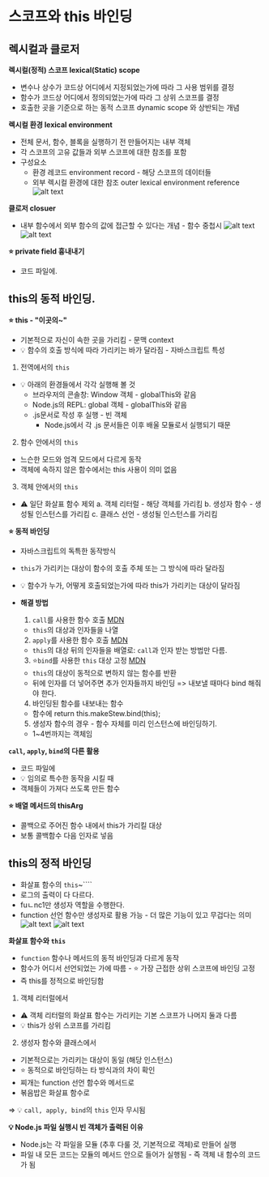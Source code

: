 # 스코프와 this 바인딩

## 렉시컬과 클로저

**렉시컬(정적) 스코프 lexical(Static) scope**
- 변수나 상수가 코드상 어디에서 지정되었는가에 따라 그 사용 범위를 결정
- 함수가 코드상 어디에서 정의되었는가에 따라 그 상위 스코프를 결정
- 호출한 곳을 기준으로 하는 동적 스코프 dynamic scope 와 상반되는 개념

**렉시컬 환경 lexical environment**
- 전체 문서, 함수, 블록을 실행하기 전 만들어지는 내부 객체
- 각 스코프의 고유 값들과 외부 스코프에 대한 참조를 포함
- 구성요소
  - 환경 레코드 environment record - 해당 스코프의 데이터들
  - 외부 렉시컬 환경에 대한 참조 outer lexical environment reference
![alt text](/img/image.png)


**클로저 closuer**
- 내부 함수에서 외부 함수의 값에 접근할 수 있다는 개념 - 함수 중첩시
![alt text](/img/image-1.png)
![alt text](/img/image-2.png)

**⭐️ private field 흉내내기**
- 코드 파일에.


## this의 동적 바인딩. 
**⭐️ this - "이곳의~"**
- 기본적으로 자신이 속한 곳을 가리킴 - 문맥 context
- 💡 함수의 호출 방식에 따라 가리키는 바가 달라짐 - 자바스크립트 특성

1. 전역에서의 `this`
- 💡 아래의 환경들에서 각각 실행해 볼 것
  - 브라우저의 콘솔창: Window 객체 - globalThis와 같음
  - Node.js의 REPL: global 객체 - globalThis와 같음
  - .js문서로 작성 후 실행 - 빈 객체
    - Node.js에서 각 .js 문서들은 이후 배울 모듈로서 실행되기 때문

2. 함수 안에서의 `this`
- 느슨한 모드와 엄격 모드에서 다르게 동작
- 객체에 속하지 않은 함수에서는 this 사용이 의미 없음

3. 객체 안에서의 `this`
- ⚠️ 일단 화살표 함수 제외
  a. 객체 리터럴 - 해당 객체를 가리킴
  b. 생성자 함수 - 생성될 인스턴스를 가리킴
  c. 클래스 선언 - 생성될 인스턴스를 가리킴


**⭐ 동적 바인딩**
- 자바스크립트의 독특한 동작방식
- `this`가 가리키는 대상이 함수의 호출 주체 또는 그 방식에 따라 달라짐
- 💡 함수가 누가, 어떻게 호출되었는가에 따라 this가 가리키는 대상이 달라짐

- **해결 방법**
  1. `call`를 사용한 함수 호출 
    [MDN](https://developer.mozilla.org/ko/docs/Web/JavaScript/Reference/Global_Objects/Function/call)
    - `this`의 대상과 인자들을 나열 
  
  2. `apply`를 사용한 함수 호출
    [MDN](https://developer.mozilla.org/ko/docs/Web/JavaScript/Reference/Global_Objects/Function/apply)
    - `this`의 대상 뒤의 인자들을 배열로: `call`과 인자 받는 방법만 다름.
  
  3. ⭐`bind`를 사용한 `this` 대상 고정
    [MDN](https://developer.mozilla.org/ko/docs/Web/JavaScript/Reference/Global_Objects/Function/bind)
    - `this`의 대상이 동적으로 변하지 않는 함수를 반환
    - 뒤에 인자를 더 넣어주면 추가 인자들까지 바인딩
    => 내보낼 때마다 bind 해줘야 한다.

  4. 바인딩된 함수를 내보내는 함수
    - 함수에 return this.makeStew.bind(this);

  5. 생성자 함수의 경우 - 함수 자체를 미리 인스턴스에 바인딩하기. 
    - 1~4번까지는 객체임 

**`call`, `apply`, `bind`의 다른 활용**
- 코드 파일에 
- 💡 임의로 특수한 동작을 시킬 때
- 객체들이 가져다 쓰도록 만든 함수

**⭐ 배열 메서드의 thisArg**
- 콜백으로 주어진 함수 내에서 this가 가리킬 대상
- 보통 콜백함수 다음 인자로 넣음

## this의 정적 바인딩 
- 화살표 함수의 `this`~````
- 로그의 출력이 다 다르다. 
- fuㄴnc1만 생성자 역할을 수행한다. 
 -  function 선언 함수만 생성자로 활용 가능 - 더 많은 기능이 있고 무겁다는 의미
![alt text](/img/image-3.png)
![alt text](/img/image-4.png)


**화살표 함수와 `this`**
- `function` 함수나 메서드의 동적 바인딩과 다르게 동작
- 함수가 어디서 선언되었는 가에 따름 - ⭐️ 가장 근접한 상위 스코프에 바인딩 고정
- 즉 this를 정적으로 바인딩함

1. 객체 리터럴에서
  - ⚠️ 객체 리터럴의 화살표 함수는 가리키는 기본 스코프가 나머지 둘과 다름
  - 💡 this가 상위 스코프를 가리킴

2. 생성자 함수와 클래스에서
  - 기본적으로는 가리키는 대상이 동일 (해당 인스턴스)
  - ⭐ 동적으로 바인딩하는 타 방식과의 차이 확인
  - 찌개는 function 선언 함수와 메서드로
  - 볶음밥은 화살표 함수로

=> 💡 `call, apply, bind`의 `this` 인자 무시됨

**💡 Node.js 파일 실행시 빈 객체가 출력된 이유**
- Node.js는 각 파일을 모듈 (추후 다룰 것, 기본적으로 객체)로 만들어 실행
- 파일 내 모든 코드는 모듈의 메서드 안으로 들어가 실행됨 - 즉 객체 내 함수의 코드가 됨


